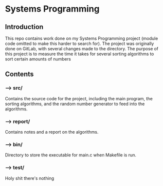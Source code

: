 # Systems Programming

## Introduction
This repo contains work done on my Systems Programming project (module code omitted to make this harder to search for). The project was originally done on GitLab, with several changes made to the directory. The purpose of this project is to measure the time it takes for several sorting algorithms to sort certain amounts of numbers

## Contents
<h3>--> src/</h3>
    Contains the source code for the project, including the main program, the sorting algorithms, and the random number generator to feed into the algorithms.

<h3>--> report/</h3>
    Contains notes and a report on the algorithms.

<h3>--> bin/</h3>
    Directory to store the executable for main.c when Makefile is run.
 
<h3>--> test/</h3>
    Holy shit there's nothing
